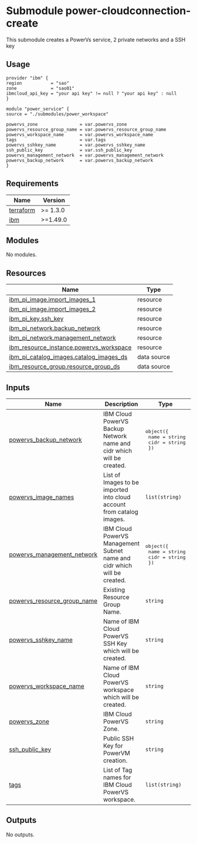 # Submodule power-cloudconnection-create

This submodule creates a PowerVs service, 2 private networks and a SSH key

## Usage
```hcl
provider "ibm" {
region           = "sao"
zone             = "sao01"
ibmcloud_api_key = "your api key" != null ? "your api key" : null
}

module "power_service" {
source = "./submodules/power_workspace"

powervs_zone                = var.powervs_zone
powervs_resource_group_name = var.powervs_resource_group_name
powervs_workspace_name      = var.powervs_workspace_name
tags                        = var.tags
powervs_sshkey_name         = var.powervs_sshkey_name
ssh_public_key              = var.ssh_public_key
powervs_management_network  = var.powervs_management_network
powervs_backup_network      = var.powervs_backup_network
}
```

<!-- BEGINNING OF PRE-COMMIT-TERRAFORM DOCS HOOK -->
## Requirements

| Name | Version |
|------|---------|
| <a name="requirement_terraform"></a> [terraform](#requirement\_terraform) | >= 1.3.0 |
| <a name="requirement_ibm"></a> [ibm](#requirement\_ibm) | >=1.49.0 |

## Modules

No modules.

## Resources

| Name | Type |
|------|------|
| [ibm_pi_image.import_images_1](https://registry.terraform.io/providers/IBM-Cloud/ibm/latest/docs/resources/pi_image) | resource |
| [ibm_pi_image.import_images_2](https://registry.terraform.io/providers/IBM-Cloud/ibm/latest/docs/resources/pi_image) | resource |
| [ibm_pi_key.ssh_key](https://registry.terraform.io/providers/IBM-Cloud/ibm/latest/docs/resources/pi_key) | resource |
| [ibm_pi_network.backup_network](https://registry.terraform.io/providers/IBM-Cloud/ibm/latest/docs/resources/pi_network) | resource |
| [ibm_pi_network.management_network](https://registry.terraform.io/providers/IBM-Cloud/ibm/latest/docs/resources/pi_network) | resource |
| [ibm_resource_instance.powervs_workspace](https://registry.terraform.io/providers/IBM-Cloud/ibm/latest/docs/resources/resource_instance) | resource |
| [ibm_pi_catalog_images.catalog_images_ds](https://registry.terraform.io/providers/IBM-Cloud/ibm/latest/docs/data-sources/pi_catalog_images) | data source |
| [ibm_resource_group.resource_group_ds](https://registry.terraform.io/providers/IBM-Cloud/ibm/latest/docs/data-sources/resource_group) | data source |

## Inputs

| Name | Description | Type | Default | Required |
|------|-------------|------|---------|:--------:|
| <a name="input_powervs_backup_network"></a> [powervs\_backup\_network](#input\_powervs\_backup\_network) | IBM Cloud PowerVS Backup Network name and cidr which will be created. | <pre>object({<br>    name = string<br>    cidr = string<br>  })</pre> | n/a | yes |
| <a name="input_powervs_image_names"></a> [powervs\_image\_names](#input\_powervs\_image\_names) | List of Images to be imported into cloud account from catalog images. | `list(string)` | n/a | yes |
| <a name="input_powervs_management_network"></a> [powervs\_management\_network](#input\_powervs\_management\_network) | IBM Cloud PowerVS Management Subnet name and cidr which will be created. | <pre>object({<br>    name = string<br>    cidr = string<br>  })</pre> | n/a | yes |
| <a name="input_powervs_resource_group_name"></a> [powervs\_resource\_group\_name](#input\_powervs\_resource\_group\_name) | Existing Resource Group Name. | `string` | n/a | yes |
| <a name="input_powervs_sshkey_name"></a> [powervs\_sshkey\_name](#input\_powervs\_sshkey\_name) | Name of IBM Cloud PowerVS SSH Key which will be created. | `string` | n/a | yes |
| <a name="input_powervs_workspace_name"></a> [powervs\_workspace\_name](#input\_powervs\_workspace\_name) | Name of IBM Cloud PowerVS workspace which will be created. | `string` | n/a | yes |
| <a name="input_powervs_zone"></a> [powervs\_zone](#input\_powervs\_zone) | IBM Cloud PowerVS Zone. | `string` | n/a | yes |
| <a name="input_ssh_public_key"></a> [ssh\_public\_key](#input\_ssh\_public\_key) | Public SSH Key for PowerVM creation. | `string` | n/a | yes |
| <a name="input_tags"></a> [tags](#input\_tags) | List of Tag names for IBM Cloud PowerVS workspace. | `list(string)` | n/a | yes |

## Outputs

No outputs.
<!-- END OF PRE-COMMIT-TERRAFORM DOCS HOOK -->

